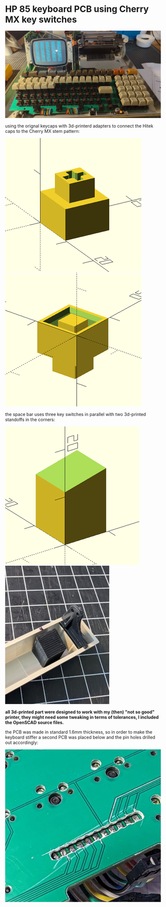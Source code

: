  # HP 85 keyboard PCB using Cherry MX key switches

![PCB image](/hp85_keyboard_pcb.jpg)

using the orignal keycaps with 3d-printerd adapters to connect the Hitek caps to the Cherry MX stem pattern:

![adapter top view](/hitek_adapter/adapter_top.png)![adapter bottm view](/hitek_adapter/adapter_bottom.png)

the space bar uses three key switches in parallel with two 3d-printed standoffs in the corners:

![standoff 3d view](/hitek_adapter/spacebar_standoff.png)![standoff view](/hitek_adapter/spacebar_standoff.jpg)

**all 3d-printed part were designed to work with my (then) "not so good" printer, they might need some tweaking in terms of tolerances, I included the OpenSCAD source files.**

the PCB was made in standard 1.6mm thickness, so in order to make the keyboard stiffer a second PCB was placed below and the pin holes drilled out accordingly:

![doubled PCB](/PCB/PCB_doubled.jpg)



